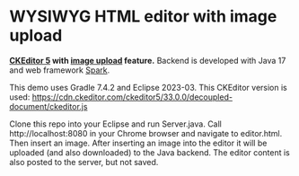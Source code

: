# WYSIWYG HTML editor with image upload

**[CKEditor 5](https://ckeditor.com/) with [image upload](https://ckeditor.com/docs/ckeditor5/latest/framework/deep-dive/upload-adapter.html#the-complete-implementation)
feature.** Backend is developed with Java 17 and web framework [Spark](https://sparkjava.com).

This demo uses Gradle 7.4.2 and Eclipse 2023-03. This CKEditor version is used: https://cdn.ckeditor.com/ckeditor5/33.0.0/decoupled-document/ckeditor.js

Clone this repo into your Eclipse and run Server.java. Call http://localhost:8080 in your Chrome browser and navigate to editor.html. Then insert an image. After inserting
an image into the editor it will be uploaded (and also downloaded) to the Java backend. The editor content is also posted to the server, but not saved.
